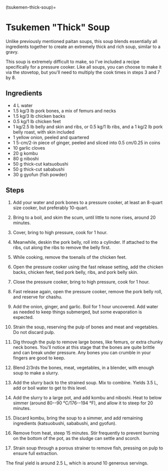(tsukemen-thick-soup)=
# Tsukemen "Thick" Soup

Unlike previously mentioned paitan soups, this soup blends essentially all
ingredients together to create an extremely thick and rich soup, similar to a
gravy. 

This soup is extremely difficult to make, so I've included a recipe specifically
for a pressure cooker. Like all soups, you can choose to make it via the
stovetop, but you'll need to multiply the cook times in steps 3 and 7 by 8.

## Ingredients

* 4 L water
* 1.5 kg/3 lb pork bones, a mix of femurs and necks
* 1.5 kg/3 lb chicken backs
* 0.5 kg/1 lb chicken feet
* 1 kg/2.5 lb belly and skin and ribs, or 0.5 kg/1 lb ribs, and a 1 kg/2 lb pork
  belly roast, with skin included
* 1 yellow onion, peeled and quartered
* 1 5-cm/2-in piece of ginger, peeled and sliced into 0.5 cm/0.25 in coins
* 10 garlic cloves
* 20 g kombu
* 80 g niboshi
* 50 g thick-cut katsuobushi
* 50 g thick-cut sababushi
* 30 g gyofun (fish powder)

## Steps

1. Add your water and pork bones to a pressure cooker, at least an 8-quart size
   cooker, but preferably 10-quart.

2. Bring to a boil, and skim the scum, until little to none rises, around 20
   minutes.

3. Cover, bring to high pressure, cook for 1 hour.

4. Meanwhile, deskin the pork belly, roll into a cylinder. If attached to the
   ribs, cut along the ribs to remove the belly first.

5. While cooking, remove the toenails of the chicken feet.

6. Open the pressure cooker using the fast release setting, add the chicken
   backs, chicken feet, tied pork belly, ribs, and pork belly skin.

7. Close the pressure cooker, bring to high pressure, cook for 1 hour.

8. Fast release again, open the pressure cooker, remove the pork belly roll, and
   reserve for chashu.

9. Add the onion, ginger, and garlic. Boil for 1 hour uncovered. Add water as
   needed to keep things submerged, but some evaporation is expected.

10. Strain the soup, reserving the pulp of bones and meat and vegetables. Do not
    discard pulp.

11. Dig through the pulp to remove large bones, like femurs, or extra chunky
    neck bones. You'll notice at this stage that the bones are quite brittle and
    can break under pressure. Any bones you can crumble in your fingers are good
    to keep.

12. Blend 2/3rds the bones, meat, vegetables, in a blender, with enough soup to
    make a slurry.

13. Add the slurry back to the strained soup. Mix to combine. Yields 3.5 L, add
    or boil water to get to this level.

14. Add the slurry to a large pot, and add kombu and niboshi. Heat to below
    simmer (around 80--90 °C/176--194 °F), and allow it to steep for 20 minutes.

15. Discard kombu, bring the soup to a simmer, and add remaining ingredients
    (katsuobushi, sababushi, and gyofun).

16. Remove from heat, steep 15 minutes. Stir frequently to prevent burning on
    the bottom of the pot, as the sludge can settle and scorch.

17. Strain soup through a porous strainer to remove fish, pressing on pulp to
    ensure full extraction.

The final yield is around 2.5 L, which is around 10 generous servings.